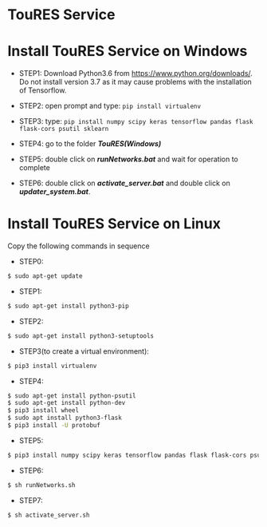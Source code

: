 # TouRES Service

# Install TouRES Service on Windows
* STEP1: Download Python3.6 from <https://www.python.org/downloads/>. Do not install version 3.7 as it may cause problems with the installation of Tensorflow.
* STEP2: open prompt and type: ```pip install virtualenv```

* STEP3: type: ```pip install numpy scipy keras tensorflow pandas flask flask-cors psutil sklearn```
* STEP4: go to the folder ***TouRES(Windows)***
* STEP5: double click on ***runNetworks.bat*** and wait for operation to complete
* STEP6: double click on ***activate_server.bat*** and double click on ***updater_system.bat***.


# Install TouRES Service on Linux

Copy the following commands in sequence

* STEP0:
```bash
$ sudo apt-get update
```
* STEP1: 
```bash
$ sudo apt-get install python3-pip
```
* STEP2:
```bash
$ sudo apt-get install python3-setuptools
```
* STEP3(to create a virtual environment):
```bash
$ pip3 install virtualenv
```
* STEP4:
```bash
$ sudo apt-get install python-psutil
$ sudo apt-get install python-dev
$ pip3 install wheel
$ sudo apt install python3-flask
$ pip3 install -U protobuf
```
* STEP5:
```bash
$ pip3 install numpy scipy keras tensorflow pandas flask flask-cors psutil sklearn
```
* STEP6:
```bash
$ sh runNetworks.sh
```
* STEP7:
```bash
$ sh activate_server.sh
```
